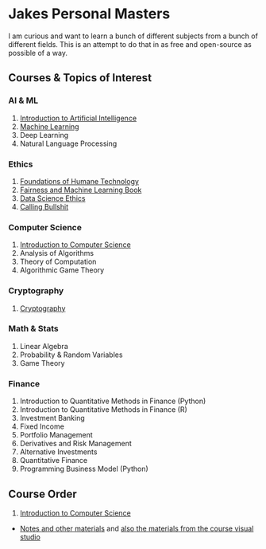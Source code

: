 # Jakes Personal Masters

I am curious and want to learn a bunch of different subjects from a bunch of 
different fields. This is an attempt to do that in as free and open-source as 
possible of a way. 

## Courses & Topics of Interest

### AI & ML

1. [Introduction to Artificial Intelligence](https://pll.harvard.edu/course/cs50s-introduction-artificial-intelligence-python?delta=0)
2. [Machine Learning](https://pll.harvard.edu/course/data-science-machine-learning?delta=3)
3. Deep Learning
4. Natural Language Processing

### Ethics 

1. [Foundations of Humane Technology](https://www.humanetech.com/course)
2. [Fairness and Machine Learning Book](https://fairmlbook.org/)
3. [Data Science Ethics](https://www.edx.org/course/data-science-ethics)
4. [Calling Bullshit](https://www.callingbullshit.org/index.html)

### Computer Science

1. [Introduction to Computer Science](https://pll.harvard.edu/course/cs50-introduction-computer-science?delta=0)
2. Analysis of Algorithms
2. Theory of Computation
3. Algorithmic Game Theory

### Cryptography

1. [Cryptography](https://www.coursera.org/learn/crypto)

### Math & Stats

1. Linear Algebra
2. Probability & Random Variables
3. Game Theory

### Finance 

1. Introduction to Quantitative Methods in Finance (Python)
2. Introduction to Quantitative Methods in Finance (R)
2. Investment Banking
3. Fixed Income
4. Portfolio Management
5. Derivatives and Risk Management
6. Alternative Investments
7. Quantitative Finance
8. Programming Business Model (Python)

## Course Order

1. [Introduction to Computer Science](https://pll.harvard.edu/course/cs50-introduction-computer-science?delta=0) 
- [Notes and other materials](https://github.com/jrozra200/jakes_personal_masters/tree/main/Computer%20Science/CS50%20-%20Intro%20to%20Computer%20Science) 
and [also the materials from the course visual studio](https://github.com/code50/9554768)